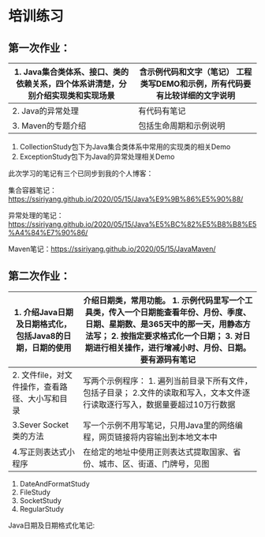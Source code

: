 # 培训练习

## 第一次作业：

| 1.  Java集合类体系、接口、类的依赖关系，四个体系讲清楚，分别介绍实现类和实现场景 | 含示例代码和文字（笔记）     工程类写DEMO和示例，所有代码要有比较详细的文字说明 |
| ------------------------------------------------------------ | ------------------------------------------------------------ |
| 2. Java的异常处理                                            | 有代码有笔记                                                 |
| 3. Maven的专题介绍                                           | 包括生命周期和示例说明                                       |

1. CollectionStudy包下为Java集合类体系中常用的实现类的相关Demo
2. ExceptionStudy包下为Java的异常处理相关Demo



此次学习的笔记有三个已同步到我的个人博客：



集合容器笔记：https://ssiriyang.github.io/2020/05/15/Java%E9%9B%86%E5%90%88/

异常处理的笔记：https://ssiriyang.github.io/2020/05/15/Java%E5%BC%82%E5%B8%B8%E5%A4%84%E7%90%86/

Maven笔记：https://ssiriyang.github.io/2020/05/15/JavaMaven/

## 第二次作业：

| 1.  介绍Java日期及日期格式化，包括Java8的日期，日期的使用 | 介绍日期类，常用功能。     1. 示例代码里写一个工具类，传入一个日期能查看年份、月份、季度、日期、星期数、是365天中的那一天，用静态方法写；     2. 按指定要求格式化一个日期；     3. 对日期进行相关操作，进行增减小时、月份、日期。要有源码有笔记 |
| --------------------------------------------------------- | ------------------------------------------------------------ |
| 2. 文件file，对文件操作，查看路径、大小写和目录           | 写两个示例程序：     1. 遍列当前目录下所有文件，包括子目录；     2.文件的读取和写入，文本文件逐行读取逐行写入，数据量要超过10万行数据 |
| 3.Sever  Socket类的方法                                   | 写一个示例不用写笔记，只用Java里的网络编程，网页链接将内容输出到本地文本中 |
| 4.写正则表达式小程序                                      | 在给定的地址中使用正则表达式提取国家、省份、城市、区、街道、门牌号，见图 |

1.  DateAndFormatStudy
2. FileStudy
3. SocketStudy
4. RegularStudy

Java日期及日期格式化笔记: